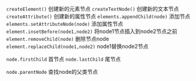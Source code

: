 
`createElement()` 创建新的元素节点
`createTextNode()` 创建新的文本节点
`createAttribute()` 创建新的属性节点
`elements.appendChild(node)` 添加节点
`elements.setAttributeNode(node)` 添加属性节点
`element.insetBefore(node1,node2)` 将node1节点插入到node2节点之前
`element.removeChild(node)` 删除节点node
`element.replaceChild(node1,node2)` node1替换node2节点

`node.firstChild` 首节点
`node.lastChild` 尾节点

`node.parentNode` 查找node的父类节点